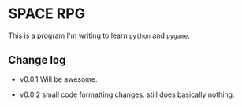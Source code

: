 # SPACE RPG

This is a program I'm writing to learn `python` and `pygame`.

## Change log
 * v0.0.1 
 Will be awesome.
 
 * v0.0.2
 small code formatting changes.
 still does basically nothing.